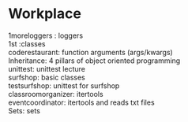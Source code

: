 # Workplace
1moreloggers : loggers <br />
1st :classes<br />
coderestaurant: function arguments (args/kwargs)<br />
Inheritance: 4 pillars of object oriented programming<br />
unittest: unittest lecture<br />
surfshop: basic classes<br />
testsurfshop: unittest for surfshop<br />
classroomorganizer: itertools<br />
eventcoordinator: itertools and reads txt files<br />
Sets: sets
